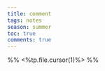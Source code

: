 ---title: commenttags: notesseason: summertoc: truecomments: true---
%% <%tp.file.cursor(1)%> %%
